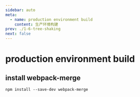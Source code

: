 ```yaml
---
sidebar: auto
meta:
  - name: production environment build 
    content: 生产环境构建
prev: ./1-6-tree-shaking 
next: false
---
```

# production environment build 

## install webpack-merge 

`npm install --save-dev webpack-merge`



